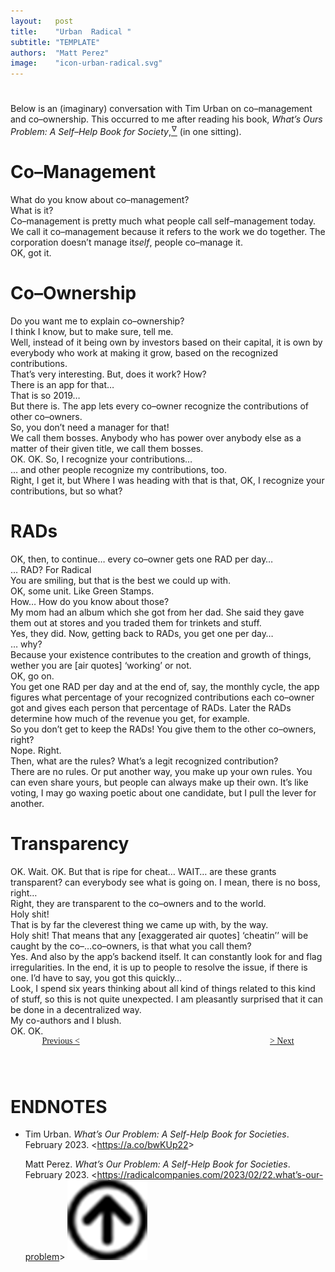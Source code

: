 ```yaml
---
layout:   post
title:    "Urban  Radical "
subtitle: "TEMPLATE"
authors:  "Matt Perez"
image:    "icon-urban-radical.svg"
---
```


<div style="display:none;">
 <p>An (imaginary) conversation with Tim Urban on co&ndash;management and co&ndash;ownership.</p>
</div>

<h1></h1>
 <p>Below is an (imaginary) conversation with Tim Urban on co&ndash;management and co&ndash;ownership. This occurred to me after reading his book, <em>What&rsquo;s Ours Problem: A Self&ndash;Help Book for Society</em>,<a href="#en01"><sup id="bm01">&hairsp;&nabla;&hairsp;</sup></a> (in one sitting).</p>

<h1>Co&ndash;Management</h1>
 <div class="_quotespan">What do you know about co&ndash;management?</div>
 <div class="_quotespan">What is it?</div>
 <div class="_quotespan">Co&ndash;management is pretty much what people call self&ndash;management today. We call it co&ndash;management because it refers to the work we do together. The corporation doesn&rsquo;t manage it<em>self</em>, people co&ndash;manage it.</div>
 <div class="_quotespan">OK, got it.</div>

<h1>Co&ndash;Ownership</h1>
 <div class="_quotespan">Do you want me to explain co&ndash;ownership?</div>
 <div class="_quotespan">I think I know, but to make sure, tell me.</div>
 <div class="_quotespan">Well, instead of it being own by investors based on their capital, it is own by everybody who work at making it grow, based on the recognized contributions.</div>
 <div class="_quotespan">That&rsquo;s very interesting. But, does it work? How?</div>
 <div class="_quotespan">There is an app for that&hellip;</div>
 <div class="_quotespan">That is so 2019&hellip;</div>
 <div class="_quotespan">But <span style="font-style:normal; ">there is</span>. The app lets every co&ndash;owner recognize the contributions of other co&ndash;owners.</div>
 <div class="_quotespan">So, you don&rsquo;t need a manager for that!</div>
 <div class="_quotespan">We call them bosses. Anybody who has power over anybody else as a matter of their <span style="font-style:normal; ">given</span> title, we call them bosses.</div>
 <div class="_quotespan">OK. OK. So, I recognize your contributions&hellip;</div>
 <div class="_quotespan">&hellip; and other people recognize my contributions, too.</div>
 <div class="_quotespan">Right, I get it, but Where I was heading with that is that, OK, I recognize your contributions, but so what?</div>

<h1>RADs</h1>
 <div class="_quotespan">OK, then, to continue&hellip; every co&ndash;owner gets one <span class="_paradigm">RAD</span> per day&hellip;</div>
 <div class="_quotespan">&hellip; RAD? For <span class="_paradigm">Radical</span></div>
 <div class="_quotespan">You are smiling, but that is the best we could up with.</div>
 <div class="_quotespan">OK, some unit. Like Green Stamps.</div>
 <div class="_quotespan">How&hellip; How do you know about those?</div>
 <div class="_quotespan">My mom had an album which she got from her dad. She said they gave them out at stores and you traded them for trinkets and stuff.</div>
 <div class="_quotespan">Yes, they did. Now, getting back to RADs, you get one per day&hellip;</div>
 <div class="_quotespan">&hellip; why?</div>
 <div class="_quotespan">Because your existence contributes to the creation and growth of things, wether you are <span style="font-style:normal; ">[air quotes]</span> &lsquo;working&rsquo; or not.</div>
 <div class="_quotespan">OK, go on.</div>
 <div class="_quotespan">You get one RAD per day and at the end of, say, the monthly cycle, the app figures what percentage of your recognized contributions each co&ndash;owner got and gives each person that percentage of RADs. Later the RADs determine how much of the revenue you get, for example.</div>
 <div class="_quotespan">So you don&rsquo;t get to keep the <span class="_paradigm">RAD</span>s! You give them to the other co&ndash;owners, right?</div>
 <div class="_quotespan">Nope. Right.</div>
 <div class="_quotespan">Then, what are the rules? What&rsquo;s a legit recognized contribution?</div>
 <div class="_quotespan">There are no rules. Or put another way, you make up your own rules. You can even share yours, but people can always make up their own. It&rsquo;s like voting, I may go waxing poetic about one candidate, but I pull the lever for another.</div>

<h1>Transparency</h1>
 <div class="_quotespan">OK. Wait. OK. But that is ripe for cheat&hellip; WAIT&hellip; are these grants transparent? can everybody see what is going on. I mean, there is no boss, right&hellip;</div>
 <div class="_quotespan">Right, they are transparent to the co&ndash;owners and to the world.</div>
 <div class="_quotespan">Holy shit!</div>
 <div class="_quotespan">That is by far the cleverest thing we came up with, by the way.</div>
 <div class="_quotespan">Holy shit! That means that any <span style="font-style:normal; ">[exaggerated air quotes]</span> &lsquo;cheatin&rsquo;&rsquo; will be caught by the co&ndash;&hellip;co&ndash;owners, is that what you call them?</div>
 <div class="_quotespan">Yes. And also by the app&rsquo;s backend itself. It can constantly look for and flag irregularities. In the end, it is up to people to resolve the issue, if there is one. I&rsquo;d have to say, you got this quickly&hellip;</div>
 <div class="_quotespan">Look, I spend six years thinking about all kind of things related to this kind of stuff, so this is not quite unexpected. I am pleasantly surprised that it can be done in a decentralized way.</div>
 <div class="_quotespan">My co-authors and I blush.</div>
 <div class="_quotespan">OK. OK.</div>

<div style="margin-bottom:1in; width:80%; padding:0 10%; font-family: American Typewriter, serif; ">
 <span style="float:left;  "><a href="https://radicalcompanies.com/2023/02/22/what&rsquo;s-our-problem">Previous &lt;</a></span>
 <span style="float:right; "><a href="https://radicalcompanies.com/2023/02/24/urban-radical-again">    &gt; Next</a></span>
</div>

<h1 class="_section">ENDNOTES</h1>
 <ul>
  <li id="en01">
   <p class="_list-item">
    Tim Urban.
    <em>What&rsquo;s Our Problem: A Self-Help Book for Societies</em>.
    February 2023.
    &lt;<a href="https://a.co/bwKUp22" target="_blank">https://a.co/bwKUp22</a>&gt;
   </p>
   <p class="_list-item">
    Matt Perez.
    <em>What&rsquo;s Our Problem: A Self-Help Book for Societies</em>.
    February 2023.
    &lt;<a href="https://radicalcompanies.com/2023/02/22/what&rsquo;s-our-problem" target="_blank">https://radicalcompanies.com/2023/02/22.what&rsquo;s-our-problem</a>&gt;
    <a class="_uparrow" href="#bm01"><img src="/assets/img/arrow-up-icon.png"></a>
   </p>
  </li>
 </ul>